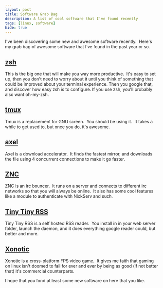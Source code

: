 ```yaml
---
layout: post
title: Software Grab Bag
description: A list of cool software that I've found recently
tags: [linux, software]
hide: true
---
```

<p>I've been discovering some new and awesome software recently.  Here's my grab bag of awesome software that I've found in the past year or so.</p>
<h2><a href="http://www.zsh.org/">zsh</a></h2>
<p>This is the big one that will make you way more productive.  It's easy to set up, then you don't need to worry about it until you think of something that could be improved about your terminal experience. Then you google that, and discover how easy zsh is to configure. If you use zsh, you'll probably also want oh-my-zsh.</p>
<h2><a href="http://tmux.sourceforge.net/">tmux</a></h2>
<p>Tmux is a replacement for GNU screen.  You should be using it.  It takes a while to get used to, but once you do, it's awesome.</p>
<h2><a href="http://axel.alioth.debian.org/">axel</a></h2>
<p>Axel is a download accelerator.  It finds the fastest mirror, and downloads the file using 4 concurrent connections to make it go faster.</p>
<h2><a href="http://wiki.znc.in/ZNC">ZNC</a></h2>
<p>ZNC is an irc bouncer.  It runs on a server and connects to different irc networks so that you will always be online.  It also has some cool features like a module to authenticate with NickServ and such.</p>
<h2><a href="http://tt-rss.org/redmine/projects/tt-rss/wiki">Tiny Tiny RSS</a></h2>
<p>Tiny Tiny RSS is a self hosted RSS reader.  You install in in your web server folder, launch the daemon, and it does everything google reader could, but better and more.</p>
<h2><a href="http://www.xonotic.org/">Xonotic</a></h2>
<p>Xonotic is a cross-platform FPS video game.  It gives me faith that gaming on linux isn't doomed to fail for ever and ever by being as good (if not better that) it's commercial counterparts.</p>
<p>I hope that you fond at least some new software on here that you like.</p>
